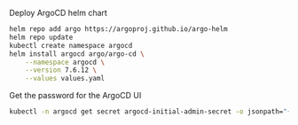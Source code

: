 Deploy ArgoCD helm chart
```bash
helm repo add argo https://argoproj.github.io/argo-helm
helm repo update     
kubectl create namespace argocd
helm install argocd argo/argo-cd \
    --namespace argocd \
    --version 7.6.12 \
    --values values.yaml
```

Get the password for the ArgoCD UI
```bash
kubectl -n argocd get secret argocd-initial-admin-secret -o jsonpath="{.data.password}" | base64 -d
```